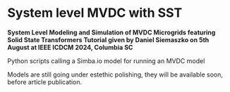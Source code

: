 # System level MVDC with SST
**System Level Modeling and Simulation of MVDC Microgrids featuring Solid State Transformers
Tutorial given by Daniel Siemaszko on 5th August at IEEE ICDCM 2024, Columbia SC**

Python scripts calling a Simba.io model for running an MVDC model

Models are still going under estethic polishing, they will be available soon, before article publication.
